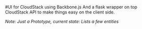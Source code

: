 #UI for CloudStack using Backbone.js
And a flask wrapper on top CloudStack API to make things easy on the client side.

_Note: Just a Prototype, current state: Lists a few entities_

